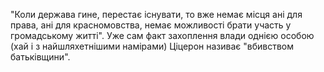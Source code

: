 "Коли держава гине, перестає існувати, то вже немає місця ані для права, ані для красномовства, немає можливості брати участь у громадському житті". Уже сам факт захоплення влади однією особою (хай і з найшляхетнішими намірами) Ціцерон називає "вбивством батьківщини".